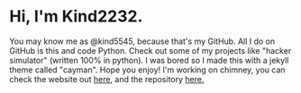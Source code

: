 # Hi, I'm Kind2232.
You may know me as @kind5545, because that's my GitHub.
All I do on GitHub is this and code Python.
Check out some of my projects like "hacker simulator" (written 100% in python).
I was bored so I made this with a jekyll theme called "cayman".
Hope you enjoy!
I'm working on chimney, you can check the website out [here](https://chimneyproject.github.io/), 
and the repository [here.](https://github.com/chimneyproject/)
